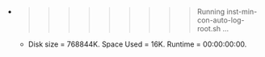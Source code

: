 * >>>>>>>>> Running inst-min-con-auto-log-root.sh ...
  * Disk size = 768844K. Space Used = 16K. Runtime = 00:00:00:00.
